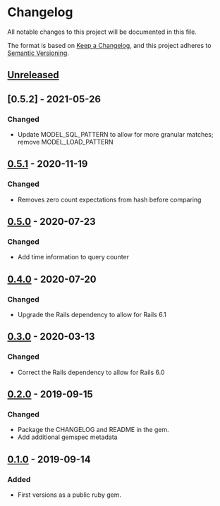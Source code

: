# Changelog
All notable changes to this project will be documented in this file.

The format is based on [Keep a Changelog](https://keepachangelog.com/en/1.0.0/),
and this project adheres to [Semantic Versioning](https://semver.org/spec/v2.0.0.html).

## [Unreleased]

## [0.5.2] - 2021-05-26
### Changed
- Update MODEL_SQL_PATTERN to allow for more granular matches; remove MODEL_LOAD_PATTERN

## [0.5.1] - 2020-11-19
### Changed
- Removes zero count expectations from hash before comparing

## [0.5.0] - 2020-07-23
### Changed
- Add time information to query counter

## [0.4.0] - 2020-07-20
### Changed
- Upgrade the Rails dependency to allow for Rails 6.1

## [0.3.0] - 2020-03-13
### Changed
- Correct the Rails dependency to allow for Rails 6.0

## [0.2.0] - 2019-09-15
### Changed
- Package the CHANGELOG and README in the gem.
- Add additional gemspec metadata

## [0.1.0] - 2019-09-14
### Added
- First versions as a public ruby gem.

[Unreleased]: https://github.com/gusto/ar-query-matchers/compare/v0.5.1...HEAD
[0.5.1]: https://github.com/gusto/ar-query-matchers/releases/tag/v0.5.1
[0.5.0]: https://github.com/gusto/ar-query-matchers/releases/tag/v0.5.0
[0.4.0]: https://github.com/gusto/ar-query-matchers/releases/tag/v0.4.0
[0.3.0]: https://github.com/gusto/ar-query-matchers/releases/tag/v0.3.0
[0.2.0]: https://github.com/gusto/ar-query-matchers/releases/tag/v0.2.0
[0.1.0]: https://github.com/gusto/ar-query-matchers/releases/tag/v0.1.0

